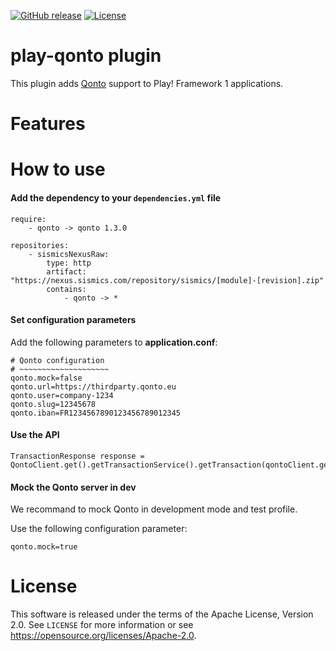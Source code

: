 [![GitHub release](https://img.shields.io/github/release/sismics/play-qonto.svg?style=flat-square)](https://github.com/sismics/play-qonto/releases/latest)
[![License](https://img.shields.io/badge/License-Apache%202.0-blue.svg)](https://opensource.org/licenses/Apache-2.0)

# play-qonto plugin

This plugin adds [Qonto](https://qonto.eu/) support to Play! Framework 1 applications.

# Features

# How to use

####  Add the dependency to your `dependencies.yml` file

```
require:
    - qonto -> qonto 1.3.0

repositories:
    - sismicsNexusRaw:
        type: http
        artifact: "https://nexus.sismics.com/repository/sismics/[module]-[revision].zip"
        contains:
            - qonto -> *

```
####  Set configuration parameters

Add the following parameters to **application.conf**:

```
# Qonto configuration
# ~~~~~~~~~~~~~~~~~~~~
qonto.mock=false
qonto.url=https://thirdparty.qonto.eu
qonto.user=company-1234
qonto.slug=12345678
qonto.iban=FR1234567890123456789012345
```
####  Use the API

```
TransactionResponse response = QontoClient.get().getTransactionService().getTransaction(qontoClient.getQontoIban());
```

####  Mock the Qonto server in dev

We recommand to mock Qonto in development mode and test profile.

Use the following configuration parameter:

```
qonto.mock=true
```

# License

This software is released under the terms of the Apache License, Version 2.0. See `LICENSE` for more
information or see <https://opensource.org/licenses/Apache-2.0>.
